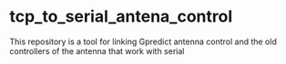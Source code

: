 # tcp_to_serial_antena_control
This repository is a tool for linking Gpredict antenna control and the old controllers of the antenna that work with serial
